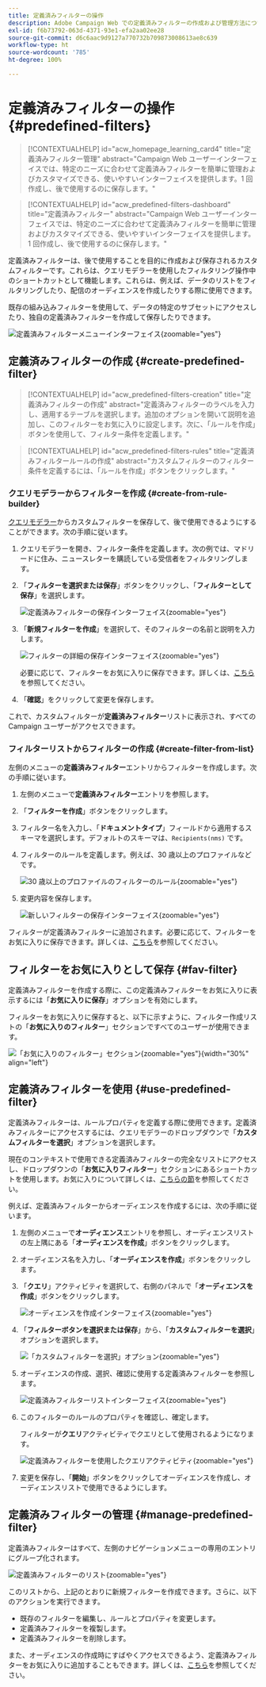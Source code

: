 ```yaml
---
title: 定義済みフィルターの操作
description: Adobe Campaign Web での定義済みフィルターの作成および管理方法について説明します
exl-id: f6b73792-063d-4371-93e1-efa2aa02ee28
source-git-commit: d6c6aac9d9127a770732b709873008613ae8c639
workflow-type: ht
source-wordcount: '785'
ht-degree: 100%

---
```


# 定義済みフィルターの操作 {#predefined-filters}

>[!CONTEXTUALHELP]
>id="acw_homepage_learning_card4"
>title="定義済みフィルター管理"
>abstract="Campaign Web ユーザーインターフェイスでは、特定のニーズに合わせて定義済みフィルターを簡単に管理およびカスタマイズできる、使いやすいインターフェイスを提供します。1 回作成し、後で使用するのに保存します。"

>[!CONTEXTUALHELP]
>id="acw_predefined-filters-dashboard"
>title="定義済みフィルター"
>abstract="Campaign Web ユーザーインターフェイスでは、特定のニーズに合わせて定義済みフィルターを簡単に管理およびカスタマイズできる、使いやすいインターフェイスを提供します。1 回作成し、後で使用するのに保存します。"

定義済みフィルターは、後で使用することを目的に作成および保存されるカスタムフィルターです。これらは、クエリモデラーを使用したフィルタリング操作中のショートカットとして機能します。これらは、例えば、データのリストをフィルタリングしたり、配信のオーディエンスを作成したりする際に使用できます。

既存の組み込みフィルターを使用して、データの特定のサブセットにアクセスしたり、独自の定義済みフィルターを作成して保存したりできます。

![定義済みフィルターメニューインターフェイス](assets/predefined-filters-menu.png){zoomable="yes"}

## 定義済みフィルターの作成 {#create-predefined-filter}

>[!CONTEXTUALHELP]
>id="acw_predefined-filters-creation"
>title="定義済みフィルターの作成"
>abstract="定義済みフィルターのラベルを入力し、適用するテーブルを選択します。追加のオプションを開いて説明を追加し、このフィルターをお気に入りに設定します。次に、「ルールを作成」ボタンを使用して、フィルター条件を定義します。"

>[!CONTEXTUALHELP]
>id="acw_predefined-filters-rules"
>title="定義済みフィルタールールの作成"
>abstract="カスタムフィルターのフィルター条件を定義するには、「ルールを作成」ボタンをクリックします。"

### クエリモデラーからフィルターを作成 {#create-from-rule-builder}

[クエリモデラー](../query/query-modeler-overview.md)からカスタムフィルターを保存して、後で使用できるようにすることができます。次の手順に従います。

1. クエリモデラーを開き、フィルター条件を定義します。次の例では、マドリードに住み、ニュースレターを購読している受信者をフィルタリングします。
1. 「**フィルターを選択または保存**」ボタンをクリックし、「**フィルターとして保存**」を選択します。

   ![定義済みフィルターの保存インターフェイス](assets/predefined-filters-save.png){zoomable="yes"}

1. 「**新規フィルターを作成**」を選択して、そのフィルターの名前と説明を入力します。

   ![フィルターの詳細の保存インターフェイス](assets/predefined-filters-save-filter.png){zoomable="yes"}

   必要に応じて、フィルターをお気に入りに保存できます。詳しくは、[こちら](#fav-filter)を参照してください。

1. 「**確認**」をクリックして変更を保存します。

これで、カスタムフィルターが&#x200B;**定義済みフィルター**&#x200B;リストに表示され、すべての Campaign ユーザーがアクセスできます。

### フィルターリストからフィルターの作成 {#create-filter-from-list}

左側のメニューの&#x200B;**定義済みフィルター**&#x200B;エントリからフィルターを作成します。次の手順に従います。

1. 左側のメニューで&#x200B;**定義済みフィルター**&#x200B;エントリを参照します。
1. 「**フィルターを作成**」ボタンをクリックします。
1. フィルター名を入力し、「**ドキュメントタイプ**」フィールドから適用するスキーマを選択します。デフォルトのスキーマは、`Recipients(nms)` です。

1. フィルターのルールを定義します。例えば、30 歳以上のプロファイルなどです。

   ![30 歳以上のプロファイルのフィルターのルール](assets/filter-30+.png){zoomable="yes"}

1. 変更内容を保存します。

   ![新しいフィルターの保存インターフェイス](assets/new-filter.png){zoomable="yes"}

フィルターが定義済みフィルターに追加されます。必要に応じて、フィルターをお気に入りに保存できます。詳しくは、[こちら](#fav-filter)を参照してください。

## フィルターをお気に入りとして保存 {#fav-filter}

定義済みフィルターを作成する際に、この定義済みフィルターをお気に入りに表示するには「**お気に入りに保存**」オプションを有効にします。

フィルターをお気に入りに保存すると、以下に示すように、フィルター作成リストの「**お気に入りのフィルター**」セクションですべてのユーザーが使用できます。

![「お気に入りのフィルター」セクション](assets/predefined-filters-favorite.png){zoomable="yes"}{width="30%" align="left"}

## 定義済みフィルターを使用 {#use-predefined-filter}

定義済みフィルターは、ルールプロパティを定義する際に使用できます。定義済みフィルターにアクセスするには、クエリモデラーのドロップダウンで「**カスタムフィルターを選択**」オプションを選択します。

現在のコンテキストで使用できる定義済みフィルターの完全なリストにアクセスし、ドロップダウンの「**お気に入りフィルター**」セクションにあるショートカットを使用します。お気に入りについて詳しくは、[こちらの節](#fav-filter)を参照してください。

例えば、定義済みフィルターからオーディエンスを作成するには、次の手順に従います。

1. 左側のメニューで&#x200B;**オーディエンス**&#x200B;エントリを参照し、オーディエンスリストの左上隅にある「**オーディエンスを作成**」ボタンをクリックします。
1. オーディエンス名を入力し、「**オーディエンスを作成**」ボタンをクリックします。
1. 「**クエリ**」アクティビティを選択して、右側のパネルで「**オーディエンスを作成**」ボタンをクリックします。

   ![オーディエンスを作成インターフェイス](assets/build-audience-from-filter.png){zoomable="yes"}

1. 「**フィルターボタンを選択または保存**」から、「**カスタムフィルターを選択**」オプションを選択します。

   ![「カスタムフィルターを選択」オプション](assets/build-audience-select-custom-filter.png){zoomable="yes"}

1. オーディエンスの作成、選択、確認に使用する定義済みフィルターを参照します。

   ![定義済みフィルターリストインターフェイス](assets/build-audience-filter-list.png){zoomable="yes"}

1. このフィルターのルールのプロパティを確認し、確定します。

   フィルターが&#x200B;**クエリ**&#x200B;アクティビティでクエリとして使用されるようになります。

   ![定義済みフィルターを使用したクエリアクティビティ](assets/build-audience-confirm.png){zoomable="yes"}

1. 変更を保存し、「**開始**」ボタンをクリックしてオーディエンスを作成し、オーディエンスリストで使用できるようにします。

## 定義済みフィルターの管理 {#manage-predefined-filter}

定義済みフィルターはすべて、左側のナビゲーションメニューの専用のエントリにグループ化されます。

![定義済みフィルターのリスト](assets/list-of-filters.png){zoomable="yes"}

このリストから、上記のとおりに新規フィルターを作成できます。さらに、以下のアクションを実行できます。

* 既存のフィルターを編集し、ルールとプロパティを変更します。
* 定義済みフィルターを複製します。
* 定義済みフィルターを削除します。

また、オーディエンスの作成時にすばやくアクセスできるよう、定義済みフィルターをお気に入りに追加することもできます。詳しくは、[こちら](#fav-filter)を参照してください。

<!--
## Built-in predefined filters {#ootb-predefined-filter}

Campaign comes with a set of predefined filters, built from the client console. These filters can be used to define your audiences, and rules. They must not be modified.
-->
